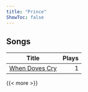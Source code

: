 ```yaml
---
title: "Prince"
ShowToc: false
---
```


## Songs
Title | Plays 
----- | -----: 
[When Doves Cry](/songs/when-doves-cry) | 1

{{< more >}}